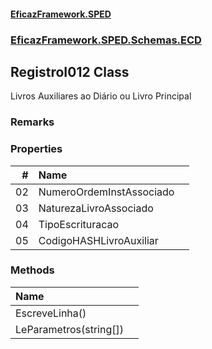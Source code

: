 #### [EficazFramework.SPED](EficazFrameworkSPED.md 'EficazFramework SPED')
### [EficazFramework.SPED.Schemas.ECD](EficazFramework.SPED.Schemas.ECD.md 'EficazFramework.SPED.Schemas.ECD')

## RegistroI012 Class

Livros Auxiliares ao Diário ou Livro Principal

### Remarks
### Properties

| # | Name | |
| ---: | :--- | :--- |
| 02 | NumeroOrdemInstAssociado |  |
| 03 | NaturezaLivroAssociado |  |
| 04 | TipoEscrituracao |  |
| 05 | CodigoHASHLivroAuxiliar |  |
### Methods

| Name | |
| :--- | :--- |
| EscreveLinha() |  |
| LeParametros(string[]) |  |
